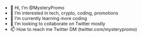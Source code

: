 - 👋 Hi, I’m @MysteryPromo
- 👀 I’m interested in tech, crypto, coding, promotions
- 🌱 I’m currently learning more coding
- 💞️ I’m looking to collaborate on Twitter mostly
- 📫 How to reach me Twitter DM (twitter.com/mysterypromo)

<!---
MysteryPromo/MysteryPromo is a ✨ special ✨ repository because its `README.md` (this file) appears on your GitHub profile.
You can click the Preview link to take a look at your changes.
--->
